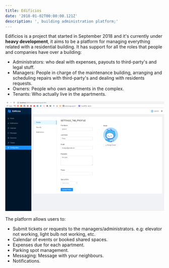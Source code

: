 ```yaml
---
title: Edificios
date: '2018-01-02T00:00:00.121Z'
description: ', building administration platform;'
---
```


Edificios is a project that started in September 2018 and it's currently under **heavy development**, it
aims to be a platform for managing everything related with a residential building. It has support
for all the roles that people and companies have over a building:

* Administrators: who deal with expenses, payouts to third-party's and legal stuff.
* Managers: People in charge of the maintenance building, arranging and scheduling repairs with third-party's and dealing with residents requests.
* Owners: People who own apartments in the complex.
* Tenants: Who actually live in the apartments.

![Shot](./shot.png)

The platform allows users to:

* Submit tickets or requests to the managers/administrators. e.g: elevator not working, light bulb not working, etc.
* Calendar of events or booked shared spaces.
* Expenses due for each apartment.
* Parking spot management.
* Messaging: Message with your neighbours.
* Notifications.


